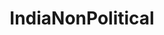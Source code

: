 ---
title: IndiaNonPolitical
crosslinks:
- youtubefactsbot
- youtubot
- IndiaSpeaks
- u_imguralbumbot
- AskReddit
- india
- indianpeoplefacebook
- ComedyIndia
- funny
- IndiaInvestments
- asoiaf
- Cricket
- livven
- gameofthrones
- movies
- philosophy
- UpliftingKhabre
- WritingPrompts
- MuseumOfReddit
- IndianMongering
---